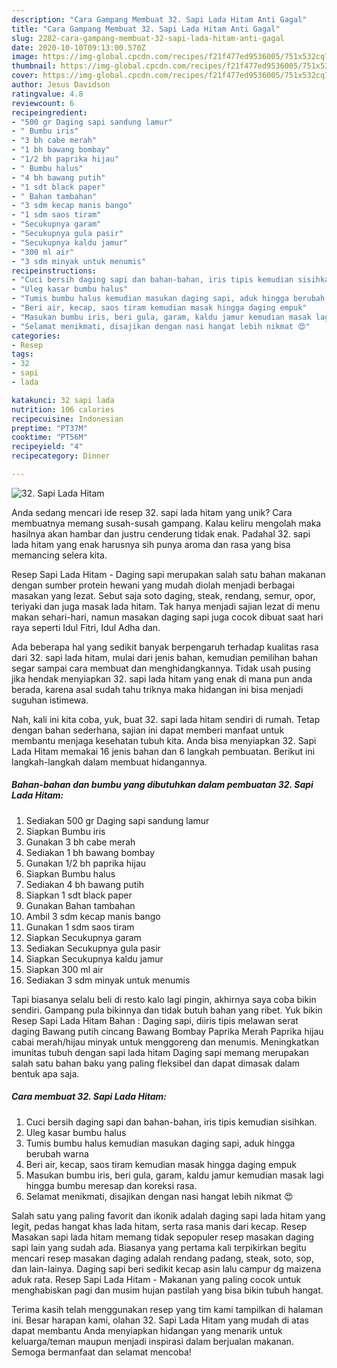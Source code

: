 ```yaml
---
description: "Cara Gampang Membuat 32. Sapi Lada Hitam Anti Gagal"
title: "Cara Gampang Membuat 32. Sapi Lada Hitam Anti Gagal"
slug: 2282-cara-gampang-membuat-32-sapi-lada-hitam-anti-gagal
date: 2020-10-10T09:13:00.570Z
image: https://img-global.cpcdn.com/recipes/f21f477ed9536005/751x532cq70/32-sapi-lada-hitam-foto-resep-utama.jpg
thumbnail: https://img-global.cpcdn.com/recipes/f21f477ed9536005/751x532cq70/32-sapi-lada-hitam-foto-resep-utama.jpg
cover: https://img-global.cpcdn.com/recipes/f21f477ed9536005/751x532cq70/32-sapi-lada-hitam-foto-resep-utama.jpg
author: Jesus Davidson
ratingvalue: 4.8
reviewcount: 6
recipeingredient:
- "500 gr Daging sapi sandung lamur"
- " Bumbu iris"
- "3 bh cabe merah"
- "1 bh bawang bombay"
- "1/2 bh paprika hijau"
- " Bumbu halus"
- "4 bh bawang putih"
- "1 sdt black paper"
- " Bahan tambahan"
- "3 sdm kecap manis bango"
- "1 sdm saos tiram"
- "Secukupnya garam"
- "Secukupnya gula pasir"
- "Secukupnya kaldu jamur"
- "300 ml air"
- "3 sdm minyak untuk menumis"
recipeinstructions:
- "Cuci bersih daging sapi dan bahan-bahan, iris tipis kemudian sisihkan."
- "Uleg kasar bumbu halus"
- "Tumis bumbu halus kemudian masukan daging sapi, aduk hingga berubah warna"
- "Beri air, kecap, saos tiram kemudian masak hingga daging empuk"
- "Masukan bumbu iris, beri gula, garam, kaldu jamur kemudian masak lagi hingga bumbu meresap dan koreksi rasa."
- "Selamat menikmati, disajikan dengan nasi hangat lebih nikmat 😍"
categories:
- Resep
tags:
- 32
- sapi
- lada

katakunci: 32 sapi lada 
nutrition: 106 calories
recipecuisine: Indonesian
preptime: "PT37M"
cooktime: "PT56M"
recipeyield: "4"
recipecategory: Dinner

---
```



![32. Sapi Lada Hitam](https://img-global.cpcdn.com/recipes/f21f477ed9536005/751x532cq70/32-sapi-lada-hitam-foto-resep-utama.jpg)

Anda sedang mencari ide resep 32. sapi lada hitam yang unik? Cara membuatnya memang susah-susah gampang. Kalau keliru mengolah maka hasilnya akan hambar dan justru cenderung tidak enak. Padahal 32. sapi lada hitam yang enak harusnya sih punya aroma dan rasa yang bisa memancing selera kita.

Resep Sapi Lada Hitam - Daging sapi merupakan salah satu bahan makanan dengan sumber protein hewani yang mudah diolah menjadi berbagai masakan yang lezat. Sebut saja soto daging, steak, rendang, semur, opor, teriyaki dan juga masak lada hitam. Tak hanya menjadi sajian lezat di menu makan sehari-hari, namun masakan daging sapi juga cocok dibuat saat hari raya seperti Idul Fitri, Idul Adha dan.

Ada beberapa hal yang sedikit banyak berpengaruh terhadap kualitas rasa dari 32. sapi lada hitam, mulai dari jenis bahan, kemudian pemilihan bahan segar sampai cara membuat dan menghidangkannya. Tidak usah pusing jika hendak menyiapkan 32. sapi lada hitam yang enak di mana pun anda berada, karena asal sudah tahu triknya maka hidangan ini bisa menjadi suguhan istimewa.


Nah, kali ini kita coba, yuk, buat 32. sapi lada hitam sendiri di rumah. Tetap dengan bahan sederhana, sajian ini dapat memberi manfaat untuk membantu menjaga kesehatan tubuh kita. Anda bisa menyiapkan 32. Sapi Lada Hitam memakai 16 jenis bahan dan 6 langkah pembuatan. Berikut ini langkah-langkah dalam membuat hidangannya.

<!--inarticleads1-->

##### Bahan-bahan dan bumbu yang dibutuhkan dalam pembuatan 32. Sapi Lada Hitam:

1. Sediakan 500 gr Daging sapi sandung lamur
1. Siapkan  Bumbu iris
1. Gunakan 3 bh cabe merah
1. Sediakan 1 bh bawang bombay
1. Gunakan 1/2 bh paprika hijau
1. Siapkan  Bumbu halus
1. Sediakan 4 bh bawang putih
1. Siapkan 1 sdt black paper
1. Gunakan  Bahan tambahan
1. Ambil 3 sdm kecap manis bango
1. Gunakan 1 sdm saos tiram
1. Siapkan Secukupnya garam
1. Sediakan Secukupnya gula pasir
1. Siapkan Secukupnya kaldu jamur
1. Siapkan 300 ml air
1. Sediakan 3 sdm minyak untuk menumis


Tapi biasanya selalu beli di resto kalo lagi pingin, akhirnya saya coba bikin sendiri. Gampang pula bikinnya dan tidak butuh bahan yang ribet. Yuk bikin Resep Sapi Lada Hitam Bahan : Daging sapi, diiris tipis melawan serat daging Bawang putih cincang Bawang Bombay Paprika Merah Paprika hijau cabai merah/hijau minyak untuk menggoreng dan menumis. Meningkatkan imunitas tubuh dengan sapi lada hitam Daging sapi memang merupakan salah satu bahan baku yang paling fleksibel dan dapat dimasak dalam bentuk apa saja. 

<!--inarticleads2-->

##### Cara membuat 32. Sapi Lada Hitam:

1. Cuci bersih daging sapi dan bahan-bahan, iris tipis kemudian sisihkan.
1. Uleg kasar bumbu halus
1. Tumis bumbu halus kemudian masukan daging sapi, aduk hingga berubah warna
1. Beri air, kecap, saos tiram kemudian masak hingga daging empuk
1. Masukan bumbu iris, beri gula, garam, kaldu jamur kemudian masak lagi hingga bumbu meresap dan koreksi rasa.
1. Selamat menikmati, disajikan dengan nasi hangat lebih nikmat 😍


Salah satu yang paling favorit dan ikonik adalah daging sapi lada hitam yang legit, pedas hangat khas lada hitam, serta rasa manis dari kecap. Resep Masakan sapi lada hitam memang tidak sepopuler resep masakan daging sapi lain yang sudah ada. Biasanya yang pertama kali terpikirkan begitu mencari resep masakan daging adalah rendang padang, steak, soto, sop, dan lain-lainya. Daging sapi beri sedikit kecap asin lalu campur dg maizena aduk rata. Resep Sapi Lada Hitam - Makanan yang paling cocok untuk menghabiskan pagi dan musim hujan pastilah yang bisa bikin tubuh hangat. 

Terima kasih telah menggunakan resep yang tim kami tampilkan di halaman ini. Besar harapan kami, olahan 32. Sapi Lada Hitam yang mudah di atas dapat membantu Anda menyiapkan hidangan yang menarik untuk keluarga/teman maupun menjadi inspirasi dalam berjualan makanan. Semoga bermanfaat dan selamat mencoba!
